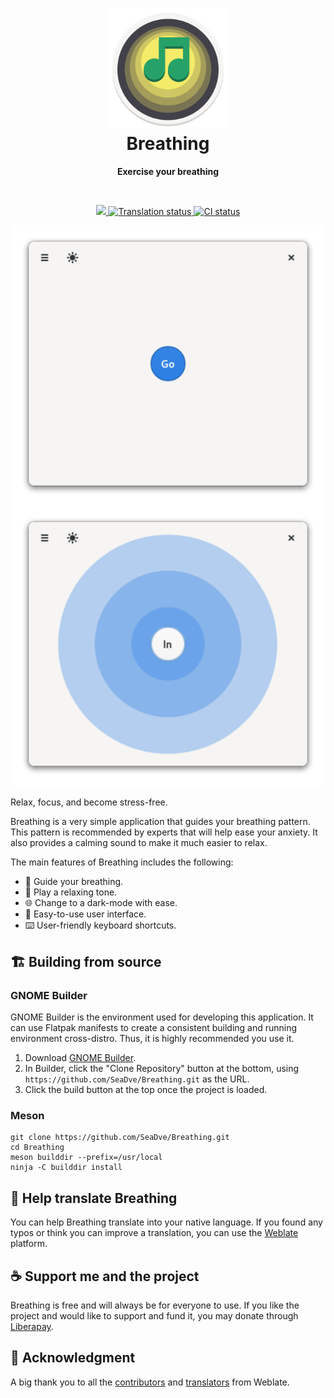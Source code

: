 <h1 align="center">
  <img src="data/logo/io.github.seadve.Breathing.svg" alt="Breathing" width="192" height="192"/><br>
  Breathing
</h1>

<p align="center"><strong>Exercise your breathing</strong></p>

<br>
<p align="center">
  <a href="https://liberapay.com/SeaDve/">
    <img src="https://img.shields.io/liberapay/receives/SeaDve.svg?logo=liberapay">
  </a>
  <a href="https://hosted.weblate.org/engage/kooha/">
    <img src="https://hosted.weblate.org/widgets/kooha/-/Breathing/svg-badge.svg" alt="Translation status"  />
  </a>
  <a href="https://github.com/SeaDve/Breathing/actions/workflows/testing.yml">
    <img src="https://github.com/SeaDve/Breathing/actions/workflows/testing.yml/badge.svg" alt="CI status"/>
  </a>
</p>

<p align="center">
  <img src="screenshots/Breathing-preview.png" alt="Preview"/>
</p>

Relax, focus, and become stress-free. 

Breathing is a very simple application that guides your breathing pattern. This
pattern is recommended by experts that will help ease your anxiety. It also provides
a calming sound to make it much easier to relax.

The main features of Breathing includes the following:
* 🎵 Guide your breathing.
* 🎸 Play a relaxing tone.
* 🌐 Change to a dark-mode with ease.
* 📱 Easy-to-use user interface.
* ⌨️ User-friendly keyboard shortcuts.


## 🏗️ Building from source

### GNOME Builder
GNOME Builder is the environment used for developing this application. It can use Flatpak manifests to create a consistent building and running environment cross-distro. Thus, it is highly recommended you use it.

1. Download [GNOME Builder](https://flathub.org/apps/details/org.gnome.Builder).
2. In Builder, click the "Clone Repository" button at the bottom, using `https://github.com/SeaDve/Breathing.git` as the URL.
3. Click the build button at the top once the project is loaded.

### Meson
```
git clone https://github.com/SeaDve/Breathing.git
cd Breathing
meson builddir --prefix=/usr/local
ninja -C builddir install
```


## 🙌 Help translate Breathing
You can help Breathing translate into your native language. If you found any typos 
or think you can improve a translation, you can use the [Weblate](https://hosted.weblate.org/engage/kooha/) platform.


## ☕ Support me and the project

Breathing is free and will always be for everyone to use. If you like the project and
would like to support and fund it, you may donate through [Liberapay](https://liberapay.com/SeaDve/).


## 💝 Acknowledgment

A big thank you to all the [contributors](https://github.com/SeaDve/Kooha/graphs/contributors) 
and [translators](https://hosted.weblate.org/engage/kooha/) from Weblate.
